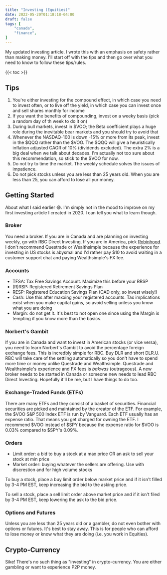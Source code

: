 ```yaml
---
title: "Investing (Equities)"
date: 2022-05-20T01:18:18-04:00
draft: false
tags: [
    "canada",
    "finance",
]
---
```


My updated investing article. I wrote this with an emphasis on safety rather than making money.
I'll start off with the tips and then go over what you need to know to follow these tips/rules.

{{< toc >}}

## Tips

1. You're either investing for the compound effect, in which case you need to invest often, or to live off the yield, in which case you can invest once and sell shares monthly for income
2. If you want the benefits of compounding, invest on a weeky basis (pick a random day of th week to do it on)
3. During bull markets, invest in $VOO; the Beta coefficient plays a huge role during the inevitable bear markets and you should try to avoid that
4. Whenever the NASDAQ-100 is down -15% or more from its peak, invest in the $QQQ rather than the $VOO. The $QQQ will give a heuristically inflation adjusted CAGR of 10% (dividends excluded). The extra 2% is a big deal when we talk about decades. I'm actually not too sure about this recommendation, so stick to the $VOO for now.
5. Do not try to time the market. The weekly schedule solves the issues of impatience.
6. Do not pick stocks unless you are less than 25 years old. When you are less than 25, you can afford to lose all yur money.

## Getting Started

About what I said earlier 😅. I'm simply not in the mood to improve on my first investing article I created in 2020.
I can tell you what to learn though.

### Broker

You need a broker. If you are in Canada and are planning on investing weekly, go with RBC Direct Investing.
If you are in America, pick [Robinhood](https://robinhood.com/). I don't recommend Questrade or Wealthsimple because the experience for investing in US stocks is abysmal and I'd rather pay $10 to avoid waiting in a customer support chat and paying Wealthsimple's FX fee.

### Accounts

- TFSA: Tax Free Savings Account. Maximize this before your RRSP
- (R)RSP: Registered Retirement Savings Plan
- RESP: Registered Education Savings Plan (CAD only, so invest wisely!)
- Cash: Use this after maxxing your registered accounts. Tax implications exist when you make capital gains, so avoid selling unless you know what you are doing
- Margin: do not get it. It's best to not open one since using the Margin is tempting if you know more than the basics.

### Norbert's Gambit

If you are in Canada and want to invest in American stocks (or vice versa), you need to learn Norbert's Gambit to avoid the percentage foreign exchange fees. This is incredbly simple for RBC. Buy DLR and short DLR.U. RBC will take care of the settling automatically so you don't have to spend more time or money unlike Questrade and Wealthsimple. Questrade and Wealthsimple's experience and FX fees is *bakwas* (outrageous). A new broker needs to be started in Canada or someone new needs to lead RBC Direct Investing. Hopefully it'll be me, but I have things to do too.

### Exchange-Traded Funds (ETFs)

There are many ETFs and they consist of a basket of securities. Financial securities are picked and maintained by the creator of the ETF. For example, the $VOO S&P 500 Index ETF is run by Vanguard. Each ETF usually has an expense ratio. That means you get charged for owning the ETF. I recommend $VOO instead of $SPY because the expense ratio for $VOO is  0.03% compared to $SPY's 0.09%.

### Orders

- Limit order: a bid to buy a stock at a max price OR an ask to sell your stock at min price
- Market order: buying whatever the sellers are offering. Use with discrestion and for high volume stocks

To buy a stock, place a buy limit order below market price and if it isn't filled by 3-4 PM EST, keep increasing the bid to the asking price.

To sell a stock, place a sell limit order above market price and if it isn't filed by 3-4 PM EST, keep lowering the ask to the bid price.

### Options and Futures

Unless you are less than 25 years old or a gambler, do not even bother with options or futures. It's best to stay away. This is for people who can afford to lose money or know what they are doing (i.e. you work in Equities).

## Crypto-Currency

Sike! There's no such thing as "investing" in crypto-currency. You are either gambling or want to experience P2P money.
